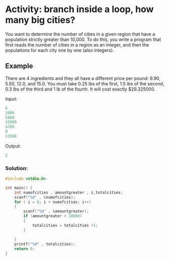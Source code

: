 # Activity: branch inside a loop, how many big cities?
You want to determine the number of cities in a given region that have a population strictly greater than 10,000. To do this, you write a program that first reads the number of cities in a region as an integer, and then the populations for each city one by one (also integers).

 
## Example
There are 4 ingredients and they all have a different price per pound: 9.90, 5.50, 12.0, and 15.0. You must take 0.25 lbs of the first, 1.5 lbs of the second, 0.3 lbs of the third and 1 lb of the fourth. It will cost exactly $29.325000.

Input:
```c
6
1000
5000
15000
4780
0
23590
```
Output: 
```c
2
```
<!-- Input:
```c
4
9
```
Output: 
```c
Tinuviel
```
Example 3:

Input

```c
4
6
```
output:

```c
Uncertain
``` -->

### Solution:
```c
#include <stdio.h>

int main() {
    int numofcities , amountgreater , i,totalcities;
    scanf("%d" , &numofcities);
    for ( i = 0; i < numofcities; i++)
    {
        scanf("%d" , &amountgreater);
        if (amountgreater > 10000)
        {
            totalcities = totalcities +1;
        }
        
    }
    printf("%d" , totalcities);
    return 0;
}
```
